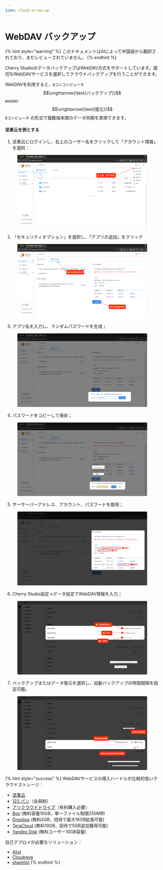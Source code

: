 ```yaml
---
icon: cloud-arrow-up
---
```

# WebDAV バックアップ


{% hint style="warning" %}
このドキュメントはAIによって中国語から翻訳されており、まだレビューされていません。
{% endhint %}




Cherry StudioのデータバックアップはWebDAV方式をサポートしています。適切なWebDAVサービスを選択してクラウドバックアップを行うことができます。

WebDAVを利用すると、`Aコンコンピュータ` $$\xrightarrow{\text{バックアップ}}$$ `WebDAV` $$\xrightarrow{\text{復元}}$$ `Bコンピュータ` の形式で複数端末間のデータ同期を実現できます。

#### 坚果云を例とする

1.  坚果云にログインし、右上のユーザー名をクリックして「アカウント情報」を選択：

<figure><img src="../../../.gitbook/assets/image (39).png" alt=""><figcaption></figcaption></figure>

2.  「セキュリティオプション」を選択し、「アプリの追加」をクリック

<figure><img src="../../../.gitbook/assets/image (40).png" alt=""><figcaption></figcaption></figure>

3.  アプリ名を入力し、ランダムパスワードを生成；

<figure><img src="../../../.gitbook/assets/image (41).png" alt=""><figcaption></figcaption></figure>

4.  パスワードをコピーして保存；

<figure><img src="../../../.gitbook/assets/image (42).png" alt=""><figcaption></figcaption></figure>

5.  サーサーバーアドレス、アカウント、パスワードを取得；

<figure><img src="../../../.gitbook/assets/image (43).png" alt=""><figcaption></figcaption></figure>

6.  Cherry Studio設定→データ設定でWebDAV情報を入力；

<figure><img src="../../../.gitbook/assets/image (48).png" alt=""><figcaption></figcaption></figure>

7.  バックアップまたはデータ復元を選択し、自動バックアップの時間間隔を設定可能。

<figure><img src="../../../.gitbook/assets/image (47).png" alt=""><figcaption></figcaption></figure>

{% hint style="success" %}
WebDAVサービスの導入ハードルが比較的低いクラウドストレージ：

- [坚果云](https://www.jianguoyun.com/)
- [123 パン](https://www.123pan.com/)（会員制）
- [アリクラウドドライブ](https://www.alipan.com/)（有料購入必要）
- [Box](https://www.box.com/) (無料容量10GB，単一ファイル制限250MB)
- [Dropbox](https://www.dropbox.com/) (無料2GB，招待で最大16GB拡張可能)
- [TeraCloud](https://teracloud.jp/en/) (無料10GB，招待で5GB追加獲得可能)
- [Yandex Disk](https://disk.yandex.com/) (無料ユーザー10GB容量)

自己デプロイが必要なソリューション：

- [Alist](https://alist.nn.ci/zh/)
- [Cloudreve](https://cloudreve.org/)
- [sharelist](https://github.com/reruin/sharelist)
  {% endhint %}